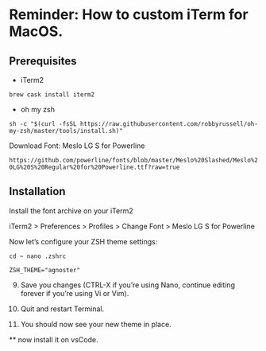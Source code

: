 # Reminder: How to custom iTerm for MacOS.

## Prerequisites

- iTerm2

`brew cask install iterm2`

- oh my zsh

`sh -c "$(curl -fsSL https://raw.githubusercontent.com/robbyrussell/oh-my-zsh/master/tools/install.sh)"`

Download Font: Meslo LG S for Powerline

`https://github.com/powerline/fonts/blob/master/Meslo%20Slashed/Meslo%20LG%20S%20Regular%20for%20Powerline.ttf?raw=true`


## Installation

Install the font archive on your iTerm2

iTerm2 > Preferences > Profiles > Change Font > Meslo LG S for Powerline

Now let’s configure your ZSH theme settings:

`cd ~
nano .zshrc`

`ZSH_THEME="agnoster"`


9. Save you changes (CTRL-X if you’re using Nano, continue editing forever if you’re using Vi or Vim).

10. Quit and restart Terminal.

11. You should now see your new theme in place.


** now install it on vsCode.
